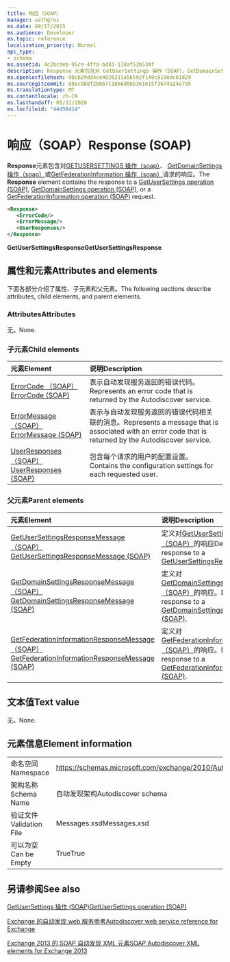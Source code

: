 ```yaml
---
title: 响应（SOAP）
manager: sethgros
ms.date: 09/17/2015
ms.audience: Developer
ms.topic: reference
localization_priority: Normal
api_type:
- schema
ms.assetid: 4c2bcdeb-95ce-4ffa-bd83-118af53b534f
description: Response 元素包含对 GetUserSettings 操作（SOAP）、GetDomainSettings 操作（SOAP）或 GetFederationInformation 操作（SOAP）请求的响应。
ms.openlocfilehash: 90cb29dd4ce4026211a5b592f149c8190dc81d29
ms.sourcegitcommit: 88ec988f2bb67c1866d06b361615f3674a24e795
ms.translationtype: MT
ms.contentlocale: zh-CN
ms.lasthandoff: 05/31/2020
ms.locfileid: "44456414"
---
```

# <a name="response-soap"></a><span data-ttu-id="d019c-103">响应（SOAP）</span><span class="sxs-lookup"><span data-stu-id="d019c-103">Response (SOAP)</span></span>

<span data-ttu-id="d019c-104">**Response**元素包含对[GETUSERSETTINGS 操作（soap）](getusersettings-operation-soap.md)、 [GetDomainSettings 操作（soap）](getdomainsettings-operation-soap.md)或[GetFederationInformation 操作（soap）](getfederationinformation-operation-soap.md)请求的响应。</span><span class="sxs-lookup"><span data-stu-id="d019c-104">The **Response** element contains the response to a [GetUserSettings operation (SOAP)](getusersettings-operation-soap.md), [GetDomainSettings operation (SOAP)](getdomainsettings-operation-soap.md), or a [GetFederationInformation operation (SOAP)](getfederationinformation-operation-soap.md) request.</span></span> 
  
```XML
<Response>
   <ErrorCode/>
   <ErrorMessage/>
   <UserResponses/>
</Response>
```

 <span data-ttu-id="d019c-105">**GetUserSettingsResponse**</span><span class="sxs-lookup"><span data-stu-id="d019c-105">**GetUserSettingsResponse**</span></span>
## <a name="attributes-and-elements"></a><span data-ttu-id="d019c-106">属性和元素</span><span class="sxs-lookup"><span data-stu-id="d019c-106">Attributes and elements</span></span>

<span data-ttu-id="d019c-107">下面各部分介绍了属性、子元素和父元素。</span><span class="sxs-lookup"><span data-stu-id="d019c-107">The following sections describe attributes, child elements, and parent elements.</span></span>
  
### <a name="attributes"></a><span data-ttu-id="d019c-108">Attributes</span><span class="sxs-lookup"><span data-stu-id="d019c-108">Attributes</span></span>

<span data-ttu-id="d019c-109">无。</span><span class="sxs-lookup"><span data-stu-id="d019c-109">None.</span></span>
  
### <a name="child-elements"></a><span data-ttu-id="d019c-110">子元素</span><span class="sxs-lookup"><span data-stu-id="d019c-110">Child elements</span></span>

|<span data-ttu-id="d019c-111">**元素**</span><span class="sxs-lookup"><span data-stu-id="d019c-111">**Element**</span></span>|<span data-ttu-id="d019c-112">**说明**</span><span class="sxs-lookup"><span data-stu-id="d019c-112">**Description**</span></span>|
|:-----|:-----|
|[<span data-ttu-id="d019c-113">ErrorCode （SOAP）</span><span class="sxs-lookup"><span data-stu-id="d019c-113">ErrorCode (SOAP)</span></span>](errorcode-soap.md) <br/> |<span data-ttu-id="d019c-114">表示自动发现服务返回的错误代码。</span><span class="sxs-lookup"><span data-stu-id="d019c-114">Represents an error code that is returned by the Autodiscover service.</span></span>  <br/> |
|[<span data-ttu-id="d019c-115">ErrorMessage （SOAP）</span><span class="sxs-lookup"><span data-stu-id="d019c-115">ErrorMessage (SOAP)</span></span>](errormessage-soap.md) <br/> |<span data-ttu-id="d019c-116">表示与自动发现服务返回的错误代码相关联的消息。</span><span class="sxs-lookup"><span data-stu-id="d019c-116">Represents a message that is associated with an error code that is returned by the Autodiscover service.</span></span>  <br/> |
|[<span data-ttu-id="d019c-117">UserResponses （SOAP）</span><span class="sxs-lookup"><span data-stu-id="d019c-117">UserResponses (SOAP)</span></span>](userresponses-soap.md) <br/> |<span data-ttu-id="d019c-118">包含每个请求的用户的配置设置。</span><span class="sxs-lookup"><span data-stu-id="d019c-118">Contains the configuration settings for each requested user.</span></span>  <br/> |
   
### <a name="parent-elements"></a><span data-ttu-id="d019c-119">父元素</span><span class="sxs-lookup"><span data-stu-id="d019c-119">Parent elements</span></span>

|<span data-ttu-id="d019c-120">**元素**</span><span class="sxs-lookup"><span data-stu-id="d019c-120">**Element**</span></span>|<span data-ttu-id="d019c-121">**说明**</span><span class="sxs-lookup"><span data-stu-id="d019c-121">**Description**</span></span>|
|:-----|:-----|
|[<span data-ttu-id="d019c-122">GetUserSettingsResponseMessage （SOAP）</span><span class="sxs-lookup"><span data-stu-id="d019c-122">GetUserSettingsResponseMessage (SOAP)</span></span>](getusersettingsresponsemessage-soap.md) <br/> |<span data-ttu-id="d019c-123">定义对[GetUserSettingsRequest （SOAP）](getusersettingsrequest-soap.md)的响应</span><span class="sxs-lookup"><span data-stu-id="d019c-123">Defines a response to a [GetUserSettingsRequest (SOAP)](getusersettingsrequest-soap.md)</span></span> <br/> |
|[<span data-ttu-id="d019c-124">GetDomainSettingsResponseMessage （SOAP）</span><span class="sxs-lookup"><span data-stu-id="d019c-124">GetDomainSettingsResponseMessage (SOAP)</span></span>](getdomainsettingsresponsemessage-soap.md) <br/> |<span data-ttu-id="d019c-125">定义对[GetDomainSettingsRequest （SOAP）](getdomainsettingsrequest-soap.md)的响应。</span><span class="sxs-lookup"><span data-stu-id="d019c-125">Defines a response to a [GetDomainSettingsRequest (SOAP)](getdomainsettingsrequest-soap.md).</span></span>  <br/> |
|[<span data-ttu-id="d019c-126">GetFederationInformationResponseMessage （SOAP）</span><span class="sxs-lookup"><span data-stu-id="d019c-126">GetFederationInformationResponseMessage (SOAP)</span></span>](getfederationinformationresponsemessage-soap.md) <br/> |<span data-ttu-id="d019c-127">定义对[GetFederationInformationRequest （SOAP）](getfederationinformationrequest-soap.md)的响应。</span><span class="sxs-lookup"><span data-stu-id="d019c-127">Defines a response to a [GetFederationInformationRequest (SOAP)](getfederationinformationrequest-soap.md).</span></span>  <br/> |
   
## <a name="text-value"></a><span data-ttu-id="d019c-128">文本值</span><span class="sxs-lookup"><span data-stu-id="d019c-128">Text value</span></span>

<span data-ttu-id="d019c-129">无。</span><span class="sxs-lookup"><span data-stu-id="d019c-129">None.</span></span>
  
## <a name="element-information"></a><span data-ttu-id="d019c-130">元素信息</span><span class="sxs-lookup"><span data-stu-id="d019c-130">Element information</span></span>

|||
|:-----|:-----|
|<span data-ttu-id="d019c-131">命名空间</span><span class="sxs-lookup"><span data-stu-id="d019c-131">Namespace</span></span>  <br/> |https://schemas.microsoft.com/exchange/2010/Autodiscover  <br/> |
|<span data-ttu-id="d019c-132">架构名称</span><span class="sxs-lookup"><span data-stu-id="d019c-132">Schema Name</span></span>  <br/> |<span data-ttu-id="d019c-133">自动发现架构</span><span class="sxs-lookup"><span data-stu-id="d019c-133">Autodiscover schema</span></span>  <br/> |
|<span data-ttu-id="d019c-134">验证文件</span><span class="sxs-lookup"><span data-stu-id="d019c-134">Validation File</span></span>  <br/> |<span data-ttu-id="d019c-135">Messages.xsd</span><span class="sxs-lookup"><span data-stu-id="d019c-135">Messages.xsd</span></span>  <br/> |
|<span data-ttu-id="d019c-136">可以为空</span><span class="sxs-lookup"><span data-stu-id="d019c-136">Can be Empty</span></span>  <br/> |<span data-ttu-id="d019c-137">True</span><span class="sxs-lookup"><span data-stu-id="d019c-137">True</span></span>  <br/> |
   
## <a name="see-also"></a><span data-ttu-id="d019c-138">另请参阅</span><span class="sxs-lookup"><span data-stu-id="d019c-138">See also</span></span>



[<span data-ttu-id="d019c-139">GetUserSettings 操作 (SOAP)</span><span class="sxs-lookup"><span data-stu-id="d019c-139">GetUserSettings operation (SOAP)</span></span>](getusersettings-operation-soap.md)


[<span data-ttu-id="d019c-140">Exchange 的自动发现 web 服务参考</span><span class="sxs-lookup"><span data-stu-id="d019c-140">Autodiscover web service reference for Exchange</span></span>](autodiscover-web-service-reference-for-exchange.md)
  
[<span data-ttu-id="d019c-141">Exchange 2013 的 SOAP 自动发现 XML 元素</span><span class="sxs-lookup"><span data-stu-id="d019c-141">SOAP Autodiscover XML elements for Exchange 2013</span></span>](soap-autodiscover-xml-elements-for-exchange-2013.md)

